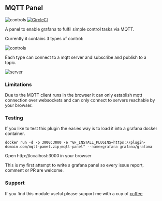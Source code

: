 ## MQTT Panel

![controls](https://github.com/geeks-r-us/mqtt-panel/raw/master/src/img/logo.svg?sanitize=true "controls")
[![CircleCI](https://circleci.com/gh/geeks-r-us/mqtt-panel.svg?style=svg)](https://circleci.com/gh/geeks-r-us/mqtt-panel)

A panel to enable grafana to fulfil simple control tasks via MQTT. 

Currently it contains 3 types of control:

![controls](https://github.com/geeks-r-us/mqtt-panel/raw/master/src/img/controls.png "controls")

Each type can connect to a mqtt server and subscribe and publish to a topic. 

![server](https://github.com/geeks-r-us/mqtt-panel/raw/master/src/img/server.png "server")

### Limitations

Due to the MQTT client runs in the browser it can only establish mqtt connection over websockets and can only connect
to servers reachable by your browser. 

### Testing

If you like to test this plugin the easies way is to load it into a grafana docker container. 

```
docker run -d -p 3000:3000 -e "GF_INSTALL_PLUGINS=https://plugin-domain.com/mqtt-panel.zip;mqtt-panel" --name=grafana grafana/grafana
```
Open http://localhost:3000 in your browser

This is my first attempt to write a grafana panel so every issue report, comment or PR are welcome.

### Support

If you find this module useful please support me with a cup of [coffee](https://ko-fi.com/geeks_r_us)